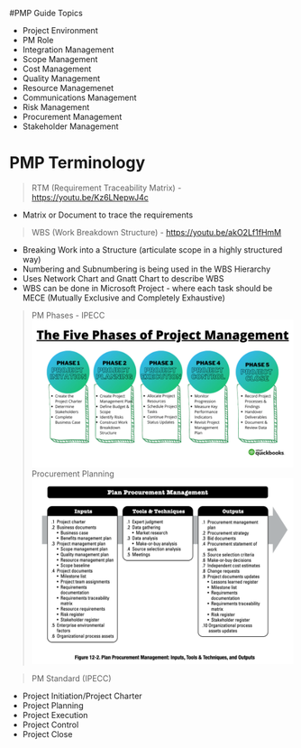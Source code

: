 #PMP Guide Topics
* Project Environment
* PM Role
* Integration Management
* Scope Management
* Cost Management
* Quality Management
* Resource Managemenet
* Communications Management
* Risk Management
* Procurement Management
* Stakeholder Management

# PMP Terminology
> RTM (Requirement Traceability Matrix) - https://youtu.be/Kz6LNepwJ4c
* Matrix or Document to trace the requirements
> WBS (Work Breakdown Structure) - https://youtu.be/akO2Lf1fHmM
* Breaking Work into a Structure (articulate scope in a highly structured way)
* Numbering and Subnumbering is being used in the WBS Hierarchy
* Uses Network Chart and Gnatt Chart to describe WBS
* WBS can be done in Microsoft Project - where each task should be MECE (Mutually Exclusive and Completely Exhaustive)
> PM Phases - IPECC
![pm_phases](pm_phases.jpeg)
> Procurement Planning
![procurenemnt_planning](procurement_planning.png)

> PM Standard (IPECC)
* Project Initiation/Project Charter
* Project Planning
* Project Execution
* Project Control
* Project Close
